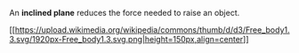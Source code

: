 An **inclined plane** reduces the force needed to raise an object.

[[https://upload.wikimedia.org/wikipedia/commons/thumb/d/d3/Free_body1.3.svg/1920px-Free_body1.3.svg.png|height=150px,align=center]]